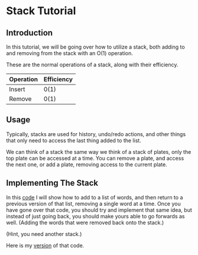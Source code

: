 # Stack Tutorial

## Introduction
 In this tutorial, we will be going over how to utilize a stack, both adding to and removing from the stack with an O(1) operation.

 These are the normal operations of a stack, along with their efficiency.

 Operation   |  Efficiency
------------|--------------
 Insert | 0(1)
 Remove | 0(1) 
 
## Usage
 Typically, stacks are used for history, undo/redo actions, and other things that only need to access the last thing added to the list. 

 We can think of a stack the same way we think of a stack of plates, only the top plate can be accessed at a time. You can remove a plate, and access the next one, or add a plate, removing access to the current plate.

## Implementing The Stack
 In this [code](stack_undo.py) I will show how to add to a list of words, and then return to a previous version of that list, removing a single word at a time. Once you have gone over that code, you should try and implement that same idea, but instead of just going back, you should make yours able to go forwards as well. (Adding the words that were removed back onto the stack.)

 (Hint, you need another stack.)

 Here is my [version](stack_undo_redo.py) of that code.